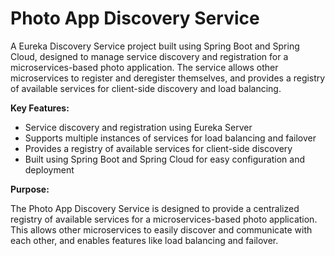 **Photo App Discovery Service**
==============================

A Eureka Discovery Service project built using Spring Boot and Spring Cloud, designed to manage service discovery and registration for a microservices-based photo application. The service allows other microservices to register and deregister themselves, and provides a registry of available services for client-side discovery and load balancing.

**Key Features:**

* Service discovery and registration using Eureka Server
* Supports multiple instances of services for load balancing and failover
* Provides a registry of available services for client-side discovery
* Built using Spring Boot and Spring Cloud for easy configuration and deployment

**Purpose:**

The Photo App Discovery Service is designed to provide a centralized registry of available services for a microservices-based photo application. This allows other microservices to easily discover and communicate with each other, and enables features like load balancing and failover.
